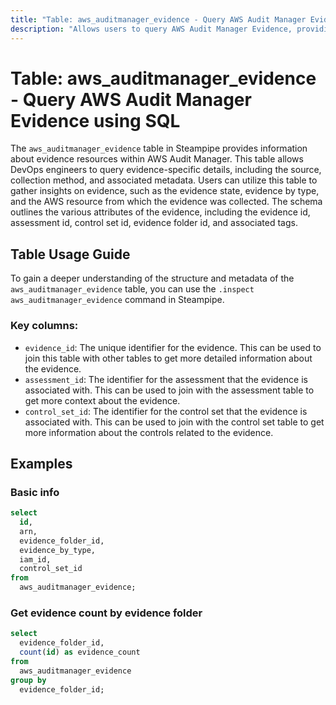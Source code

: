 ```yaml
---
title: "Table: aws_auditmanager_evidence - Query AWS Audit Manager Evidence using SQL"
description: "Allows users to query AWS Audit Manager Evidence, providing detailed information about evidence resources associated with assessments in AWS Audit Manager."
---
```


# Table: aws_auditmanager_evidence - Query AWS Audit Manager Evidence using SQL

The `aws_auditmanager_evidence` table in Steampipe provides information about evidence resources within AWS Audit Manager. This table allows DevOps engineers to query evidence-specific details, including the source, collection method, and associated metadata. Users can utilize this table to gather insights on evidence, such as the evidence state, evidence by type, and the AWS resource from which the evidence was collected. The schema outlines the various attributes of the evidence, including the evidence id, assessment id, control set id, evidence folder id, and associated tags.

## Table Usage Guide

To gain a deeper understanding of the structure and metadata of the `aws_auditmanager_evidence` table, you can use the `.inspect aws_auditmanager_evidence` command in Steampipe.

### Key columns:

- `evidence_id`: The unique identifier for the evidence. This can be used to join this table with other tables to get more detailed information about the evidence.
- `assessment_id`: The identifier for the assessment that the evidence is associated with. This can be used to join with the assessment table to get more context about the evidence.
- `control_set_id`: The identifier for the control set that the evidence is associated with. This can be used to join with the control set table to get more information about the controls related to the evidence.

## Examples

### Basic info

```sql
select
  id,
  arn,
  evidence_folder_id,
  evidence_by_type,
  iam_id,
  control_set_id
from
  aws_auditmanager_evidence;
```

### Get evidence count by evidence folder

```sql
select
  evidence_folder_id,
  count(id) as evidence_count
from
  aws_auditmanager_evidence
group by
  evidence_folder_id;
```
